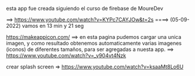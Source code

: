 esta app fue creada siguiendo el curso de firebase de MoureDev

==> https://www.youtube.com/watch?v=KYPc7CAYJOw&t=2s  ====> (05-09-2022) vamos en 13 min y 21 seg

https://makeappicon.com/ ==> en esta pagina pudemos cargar una unica imagen, y como resultado
obtenemos automaticamente varias imagenes (iconos) de diferentes tamaños, para ser agregadas a nuesta app.
==> https://www.youtube.com/watch?v=_y904vt4Nzk

crear splash screen => https://www.youtube.com/watch?v=ksaaMt8Lo6U
